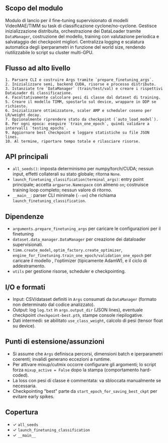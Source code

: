 ## Scopo del modulo
Modulo di lancio per il fine-tuning supervisionato di modelli VideoMAE/TIMM su task di classificazione cyclone/no-cyclone. Gestisce inizializzazione distribuita, orchestrazione dei DataLoader tramite `DataManager`, costruzione del modello, training con valutazione periodica e salvataggio dei checkpoint migliori. Centralizza logging e scalatura automatica degli iperparametri in funzione del world size, rendendo riutilizzabile lo script su cluster multi-GPU.

## Flusso ad alto livello
```text
1. Parsare CLI e costruire Args tramite `prepare_finetuning_args`.
2. Inizializzare semi, backend CUDA, risorse e processo distributo.
3. Istanziate tre `DataManager` (train/test/val) e creare i rispettivi DataLoader di classificazione.
4. Facoltativamente calcolare pesi di classe dal dataset di training.
5. Creare il modello TIMM, spostarlo sul device, wrappare in DDP se richiesto.
6. Inizializzare ottimizzatore, scaler AMP e scheduler coseno per LR/weight decay.
7. Opzionalmente riprendere stato da checkpoint (`auto_load_model`).
8. Per ogni epoca: eseguire `train_one_epoch`, quindi validare a intervalli `testing_epochs`.
9. Aggiornare best checkpoint e loggare statistiche su file JSON lines.
10. Al termine, riportare tempo totale e rilasciare risorse.
```

## API principali
- `all_seeds()`: imposta determinismo per numpy/torch/CUDA; nessun input, effetti collaterali su stato globale; ritorna `None`.
- `launch_finetuning_classification(terminal_args)`: entry point principale; accetta `argparse.Namespace` con almeno `on`; costruisce training loop completo; nessun valore di ritorno.
- `__main__`: parser CLI minimale (`--on`) che richiama `launch_finetuning_classification`.

## Dipendenze
- `arguments.prepare_finetuning_args` per caricare le configurazioni per il finetuning
- `dataset.data_manager.DataManager` per creazione dei dataloader supervisionati.
- `timm.create_model`, `optim_factory.create_optimizer`, `engine_for_finetuning.train_one_epoch/validation_one_epoch` per caricare il modello , l'optimizer (tipicamente AdamW), e il ciclo di addestramento.
- `utils` per gestione risorse, scheduler e checkpointing.

## I/O e formati
- Input: CSV/dataset definiti in `Args` consumati da `DataManager` (formato non determinato dal codice analizzato).
- Output: log `log.txt` in `args.output_dir` (JSON lines), eventuale checkpoint `checkpoint-best.pth`, stampe console riepilogative.
- Dati intermedi: se abilitato `use_class_weight`, calcolo di pesi (tensor float su device).

## Punti di estensione/assunzioni
- Si assume che `Args` definisca percorsi, dimensioni batch e iperparametri coerenti; invalidi generano eccezioni a runtime.
- Per attivare mixup/cutmix occorre configurare gli argomenti; lo script forza `mixup_active = False` dopo la stampa (comportamento hard-coded).
- La loss con pesi di classe è commentata: va sbloccata manualmente se necessaria.
- Checkpointing "best" parte da `start_epoch_for_saving_best_ckpt` per evitare early spikes.

## Copertura
- ✓ `all_seeds`
- ✓ `launch_finetuning_classification`
- ✓ `__main__`
